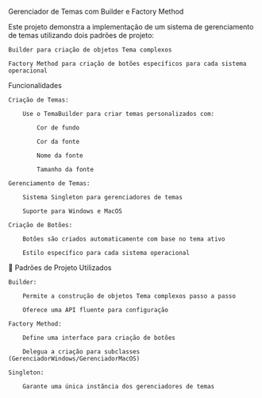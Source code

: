 Gerenciador de Temas com Builder e Factory Method

Este projeto demonstra a implementação de um sistema de gerenciamento de temas utilizando dois padrões de projeto:

    Builder para criação de objetos Tema complexos

    Factory Method para criação de botões específicos para cada sistema operacional



Funcionalidades

    Criação de Temas:

        Use o TemaBuilder para criar temas personalizados com:

            Cor de fundo

            Cor da fonte

            Nome da fonte

            Tamanho da fonte

    Gerenciamento de Temas:

        Sistema Singleton para gerenciadores de temas

        Suporte para Windows e MacOS

    Criação de Botões:

        Botões são criados automaticamente com base no tema ativo

        Estilo específico para cada sistema operacional


📝 Padrões de Projeto Utilizados

    Builder:

        Permite a construção de objetos Tema complexos passo a passo

        Oferece uma API fluente para configuração

    Factory Method:

        Define uma interface para criação de botões

        Delegua a criação para subclasses (GerenciadorWindows/GerenciadorMacOS)

    Singleton:

        Garante uma única instância dos gerenciadores de temas
